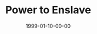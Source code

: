 ---
layout: message
category: message
series: "The Power of Money"
title: "Power to Enslave "
date: 1999-01-10-00-00
message_id: 412
---